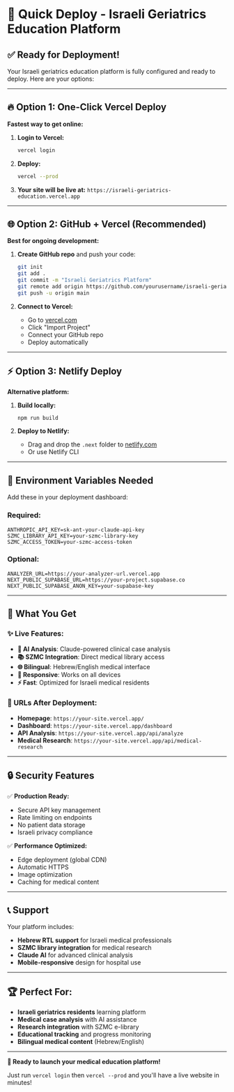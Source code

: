 # 🚀 Quick Deploy - Israeli Geriatrics Education Platform

## ✅ Ready for Deployment!

Your Israeli geriatrics education platform is fully configured and ready to deploy. Here are your options:

---

## 🔥 Option 1: One-Click Vercel Deploy

**Fastest way to get online:**

1. **Login to Vercel:**
   ```bash
   vercel login
   ```

2. **Deploy:**
   ```bash
   vercel --prod
   ```

3. **Your site will be live at:**
   `https://israeli-geriatrics-education.vercel.app`

---

## 🌐 Option 2: GitHub + Vercel (Recommended)

**Best for ongoing development:**

1. **Create GitHub repo** and push your code:
   ```bash
   git init
   git add .
   git commit -m "Israeli Geriatrics Platform"
   git remote add origin https://github.com/yourusername/israeli-geriatrics-edu.git
   git push -u origin main
   ```

2. **Connect to Vercel:**
   - Go to [vercel.com](https://vercel.com)
   - Click "Import Project"
   - Connect your GitHub repo
   - Deploy automatically

---

## ⚡ Option 3: Netlify Deploy

**Alternative platform:**

1. **Build locally:**
   ```bash
   npm run build
   ```

2. **Deploy to Netlify:**
   - Drag and drop the `.next` folder to [netlify.com](https://netlify.com)
   - Or use Netlify CLI

---

## 🔧 Environment Variables Needed

Add these in your deployment dashboard:

### Required:
```
ANTHROPIC_API_KEY=sk-ant-your-claude-api-key
SZMC_LIBRARY_API_KEY=your-szmc-library-key
SZMC_ACCESS_TOKEN=your-szmc-access-token
```

### Optional:
```
ANALYZER_URL=https://your-analyzer-url.vercel.app
NEXT_PUBLIC_SUPABASE_URL=https://your-project.supabase.co
NEXT_PUBLIC_SUPABASE_ANON_KEY=your-supabase-key
```

---

## 🏥 What You Get

### ✨ Live Features:
- **🧠 AI Analysis**: Claude-powered clinical case analysis
- **📚 SZMC Integration**: Direct medical library access  
- **🌐 Bilingual**: Hebrew/English medical interface
- **📱 Responsive**: Works on all devices
- **⚡ Fast**: Optimized for Israeli medical residents

### 🎯 URLs After Deployment:
- **Homepage**: `https://your-site.vercel.app/`
- **Dashboard**: `https://your-site.vercel.app/dashboard`
- **API Analysis**: `https://your-site.vercel.app/api/analyze`
- **Medical Research**: `https://your-site.vercel.app/api/medical-research`

---

## 🔒 Security Features

✅ **Production Ready:**
- Secure API key management
- Rate limiting on endpoints
- No patient data storage
- Israeli privacy compliance

✅ **Performance Optimized:**
- Edge deployment (global CDN)
- Automatic HTTPS
- Image optimization
- Caching for medical content

---

## 📞 Support

Your platform includes:
- **Hebrew RTL support** for Israeli medical professionals
- **SZMC library integration** for medical research
- **Claude AI** for advanced clinical analysis
- **Mobile-responsive** design for hospital use

---

## 🏆 Perfect For:

- **Israeli geriatrics residents** learning platform
- **Medical case analysis** with AI assistance
- **Research integration** with SZMC e-library
- **Educational tracking** and progress monitoring
- **Bilingual medical content** (Hebrew/English)

---

**🚀 Ready to launch your medical education platform!**

Just run `vercel login` then `vercel --prod` and you'll have a live website in minutes!